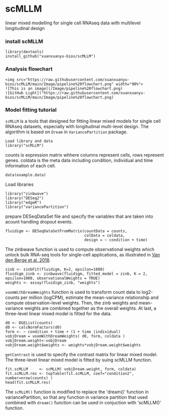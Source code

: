 # scMLLM
 linear mixed modelling for single cell RNAseq data with multilevel longitudinal design
 
### install scMLLM
```
library(devtools)
install_github("xuanxuanyu-bios/scMLLM")
```
### Analysis flowchart
```
<img src="https://raw.githubusercontent.com/xuanxuanyu-bios/scMLLM/main/Image/pipeline%20flowchart.png" width="90%">
![This is an image](/Image/pipeline%20flowchart.png)
![GitHub Light]("https://raw.githubusercontent.com/xuanxuanyu-bios/scMLLM/main/Image/pipeline%20flowchart.png)
```

### Model fitting tutorial
`scMLLM` is a tools that designed for fitting linear mixed models for single cell RNAseq datasets, especially with longitudinal multi-level design. The algorithm is based on `Dream` in `VariancePartition` package.
```
Load library and data
library("scMLLM")
```
counts is expression matrix whhere columns represent cells, rows represent genes.
coldata is the meta data including condition, individual and time information of each cell. 
```
data(example.data)
```
Load libraries
```
library("zinbwave")
library("DESeq2")
library("edgeR")
library("variancePartition")
```
prepare DESeqDataSet file and specify the variables that are taken into acount handling dropout events. 
```
fluidigm <- DESeqDataSetFromMatrix(countData = counts,
                                   colData = coldata,
                                   design = ~ condition + time)
```
The zinbwave function is used to compute observational weights which unlock bulk RNA-seq tools for single-cell applications, as illustrated in [Van den Berge et al. 2018](https://genomebiology.biomedcentral.com/articles/10.1186/s13059-018-1406-4).
```
zinb <- zinbFit(fluidigm, K=2, epsilon=1000)
fluidigm_zinb <- zinbwave(fluidigm, fitted_model = zinb, K = 2, epsilon=1000, observationalWeights = TRUE)
weights <- assay(fluidigm_zinb, "weights")
```
`voomWithDreamWeights` function is used to transform count data to log2-counts per million (logCPM), estimate the mean-variance relationship and compute observation-level weights. Then, the zinb weights and mean-variance weights are combined together as the overall weights. At last, a three-level linear mixed model is fitted for the data.
```
d0 <- DGEList(counts)
d0 <- calcNormFactors(d0)
form <- ~ condition + time + (1 + time |individual)
vobjDream = voomWithDreamWeights( d0, form, coldata )
vobjDream.weight<-vobjDream
vobjDream.weight$weights <- weights*vobjDream.weight$weights
```
`getContrast` is used to specify the contrast matrix for linear mixed model. The three-level linear mixed model is  fitted by suing scMLLM function.
```
fit.scMLLM     <- scMLLM( vobjDream.weight, form, coldata)
fit.scMLLM.res <- topTable(fit.scMLLM, coef="condition2", number=nrow(counts) )
head(fit.scMLLM.res)
```
The `scMLLM()` function is modified to replace the 'dream()' function in variancePartition, so that any  function in variance partition that used combined with `dream()` function can be used in conjuction with 'scMLLM()' function.


